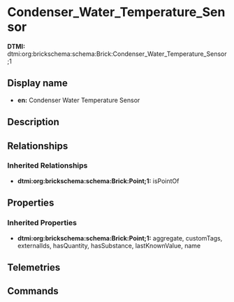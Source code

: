# Condenser_Water_Temperature_Sensor
**DTMI:** dtmi:org:brickschema:schema:Brick:Condenser_Water_Temperature_Sensor;1
## Display name
- **en:** Condenser Water Temperature Sensor
## Description
## Relationships
### Inherited Relationships
* **dtmi:org:brickschema:schema:Brick:Point;1:** isPointOf
## Properties
### Inherited Properties
* **dtmi:org:brickschema:schema:Brick:Point;1:** aggregate, customTags, externalIds, hasQuantity, hasSubstance, lastKnownValue, name
## Telemetries
## Commands
